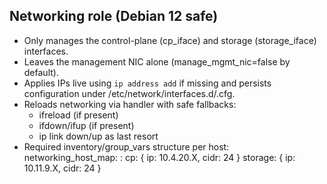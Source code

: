 Networking role (Debian 12 safe)
--------------------------------
* Only manages the control-plane (cp_iface) and storage (storage_iface) interfaces.
* Leaves the management NIC alone (manage_mgmt_nic=false by default).
* Applies IPs live using `ip address add` if missing and persists configuration under
  /etc/network/interfaces.d/<iface>.cfg.
* Reloads networking via handler with safe fallbacks:
    - ifreload (if present)
    - ifdown/ifup (if present)
    - ip link down/up as last resort
* Required inventory/group_vars structure per host:
    networking_host_map:
      <hostname>:
        cp: { ip: 10.4.20.X, cidr: 24 }
        storage: { ip: 10.11.9.X, cidr: 24 }
